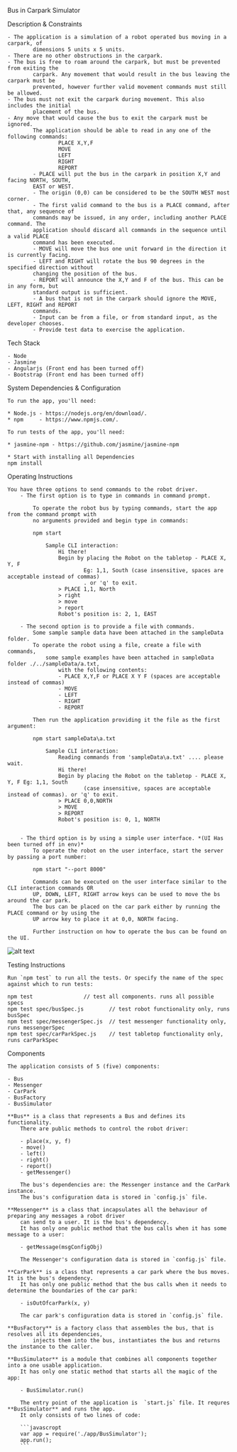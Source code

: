 Bus in Carpark Simulator

Description & Constraints

    - The application is a simulation of a robot operated bus moving in a carpark, of
            dimensions 5 units x 5 units.
    - There are no other obstructions in the carpark.
    - The bus is free to roam around the carpark, but must be prevented from exiting the
            carpark. Any movement that would result in the bus leaving the carpark must be
            prevented, however further valid movement commands must still be allowed.
    - The bus must not exit the carpark during movement. This also includes the initial
            placement of the bus.
    - Any move that would cause the bus to exit the carpark must be ignored.
            The application should be able to read in any one of the following commands:
                    PLACE X,Y,F
                    MOVE
                    LEFT
                    RIGHT
                    REPORT
            - PLACE will put the bus in the carpark in position X,Y and facing NORTH, SOUTH,
            EAST or WEST.
            - The origin (0,0) can be considered to be the SOUTH WEST most corner.
            - The first valid command to the bus is a PLACE command, after that, any sequence of
            commands may be issued, in any order, including another PLACE command. The
            application should discard all commands in the sequence until a valid PLACE
            command has been executed.
            - MOVE will move the bus one unit forward in the direction it is currently facing.
            - LEFT and RIGHT will rotate the bus 90 degrees in the specified direction without
            changing the position of the bus.
            - REPORT will announce the X,Y and F of the bus. This can be in any form, but
            standard output is sufficient.
            - A bus that is not in the carpark should ignore the MOVE, LEFT, RIGHT and REPORT
            commands.
            - Input can be from a file, or from standard input, as the developer chooses.
            - Provide test data to exercise the application.

Tech Stack

    - Node 
    - Jasmine    
    - Angularjs (Front end has been turned off)
    - Bootstrap (Front end has been turned off)

System Dependencies & Configuration

    To run the app, you'll need:

    * Node.js - https://nodejs.org/en/download/.     
    * npm     - https://www.npmjs.com/.   

    To run tests of the app, you'll need:

    * jasmine-npm - https://github.com/jasmine/jasmine-npm

    * Start with installing all Dependencies
    npm install

Operating Instructions

    You have three options to send commands to the robot driver.   
        - The first option is to type in commands in command prompt.   

            To operate the robot bus by typing commands, start the app from the command prompt with 
            no arguments provided and begin type in commands:

            npm start

                Sample CLI interaction: 
                    Hi there!
                    Begin by placing the Robot on the tabletop - PLACE X, Y, F 
                            Eg: 1,1, South (case insensitive, spaces are acceptable instead of commas)
                            . or 'q' to exit.
                    > PLACE 1,1, North
                    > right
                    > move
                    > report
                    Robot's position is: 2, 1, EAST

        - The second option is to provide a file with commands. 
            Some sample sample data have been attached in the sampleData folder.  
            To operate the robot using a file, create a file with commands, 
                some sample examples have been attached in sampleData folder ./../sampleData/a.txt, 
                    with the following contents:
                    - PLACE X,Y,F or PLACE X Y F (spaces are acceptable instead of commas)
                    - MOVE
                    - LEFT
                    - RIGHT
                    - REPORT   

            Then run the application providing it the file as the first argument:

            npm start sampleData\a.txt

                Sample CLI interaction:
                    Reading commands from 'sampleData\a.txt' .... please wait.
                    Hi there!
                    Begin by placing the Robot on the tabletop - PLACE X, Y, F Eg: 1,1, South 
                            (case insensitive, spaces are acceptable instead of commas). or 'q' to exit.
                    > PLACE 0,0,NORTH
                    > MOVE
                    > REPORT
                    Robot's position is: 0, 1, NORTH
        
        
        - The third option is by using a simple user interface. *(UI Has been turned off in env)*
            To operate the robot on the user interface, start the server by passing a port number:
               
            npm start "--port 8000"
            
            Commands can be executed on the user interface similar to the CLI interaction commands OR
            UP, DOWN, LEFT, RIGHT arrow keys can be used to move the bs around the car park. 
            The bus can be placed on the car park either by running the PLACE command or by using the
            UP arrow key to place it at 0,0, NORTH facing.

            Further instruction on how to operate the bus can be found on the UI.
  ![alt text](https://github.com/ragkoushik/bus-in-car-park-simulator/blob/master/UI.PNG)

Testing Instructions 

    Run `npm test` to run all the tests. Or specify the name of the spec against which to run tests: 

    npm test 				// test all components. runs all possible specs
    npm test spec/busSpec.js 		// test robot functionality only, runs busSpec
    npm test spec/messengerSpec.js 	// test messenger functionality only, runs messengerSpec
    npm test spec/carParkSpec.js 	// test tabletop functionality only, runs carParkSpec

Components

    The application consists of 5 (five) components:

    - Bus   
    - Messenger   
    - CarPark  
    - BusFactory    
    - BusSimulator    

    **Bus** is a class that represents a Bus and defines its functionality. 
        There are public methods to control the robot driver:

        - place(x, y, f)   
        - move()    
        - left()    
        - right()   
        - report()   
        - getMessenger()  

        The bus's dependencies are: the Messenger instance and the CarPark instance. 
        The bus's configuration data is stored in `config.js` file.   

    **Messenger** is a class that incapsulates all the behaviour of preparing any messages a robot driver 
        can send to a user. It is the bus's dependency. 
        It has only one public method that the bus calls when it has some message to a user:    

        - getMessage(msgConfigObj)    

        The Messenger's configuration data is stored in `config.js` file.   

    **CarPark** is a class that represents a car park where the bus moves. It is the bus's dependency. 
        It has only one public method that the bus calls when it needs to determine the boundaries of the car park:   

        - isOutOfcarPark(x, y)   

        The car park's configuration data is stored in `config.js` file.   

    **BusFactory** is a factory class that assembles the bus, that is resolves all its dependencies, 
            injects them into the bus, instantiates the bus and returns the instance to the caller.    

    **BusSimulator** is a module that combines all components together into a one usable application. 
        It has only one static method that starts all the magic of the app:

        - BusSimulator.run()   

        The entry point of the application is  `start.js` file. It requres **BusSimulator** and runs the app. 
        It only consists of two lines of code:

        ```javascropt
        var app = require('./app/BusSimulator');
        app.run();
        ```
